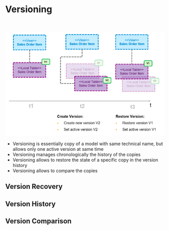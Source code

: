 # Versioning
<br><br>![](/exercises/ex0/images/versioning_01.png)

- Versioning is essentially copy of a model with same technical name, but allows only one active version at same time
- Versioning manages chronologically the history of the copies
- Versioning allows to restore the state of a specific copy in the version history
- Versioning allows to compare the copies


## Version Recovery

## Version History

## Version Comparison
